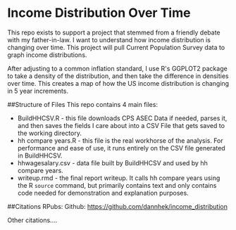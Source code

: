# Income Distribution Over Time
This repo exists to support a project that stemmed from a friendly debate with my father-in-law. I want to understand how income distribution is changing over time. This project will pull Current Population Survey data to graph income distributions.  

After adjusting to a common inflation standard, I use R's GGPLOT2 package to take a density of the distribution, and then take the difference in densities over time. This creates a map of how the US income distribution is changing in 5 year increments.  

##Structure of Files
This repo contains 4 main files:  

- BuildHHCSV.R - this file downloads CPS ASEC Data if needed, parses it, and then saves the fields I care about into a CSV File that gets saved to the working directory.
- hh compare years.R - this file is the real workhorse of the analysis. For performance and ease of use, it runs entirely on the CSV file generated in BuildHHCSV. 
- hhwagesalary.csv - data file built by BuildHHCSV and used by hh compare years.
- writeup.rmd - the final report writeup. It calls hh compare years using the R `source` command, but primarily contains text and only contains code needed for demonstration and explanation purposes. 

##Citations
RPubs: 
Github: https://github.com/dannhek/income_distribution


Other citations....


